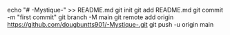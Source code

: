 echo "# -Mystique-" >> README.md
git init
git add README.md
git commit -m "first commit"
git branch -M main
git remote add origin https://github.com/dougbuntts901/-Mystique-.git
git push -u origin main
